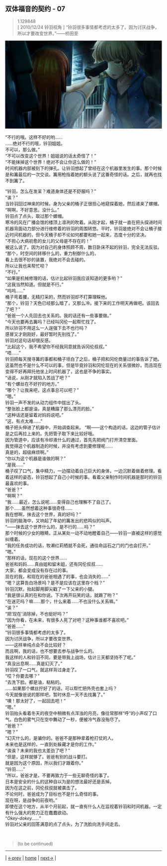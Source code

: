 ## 双体福音的契约 - 07
> 1.129848  
> [ 2010/12/24 铃羽视角 ] “铃羽很多事情都考虑的太多了。因为讨厌战争，所以才要改变世界。”——桥田至  

![](../img/0025-1.png)

“不行的哦。这样不好的哟……  
 ……绝对不行的哦，铃羽姐姐。  
 不可以，那么做。”  
“不可以改变这个世界！姐姐说的话太奇怪了！”  
“不能抹掉这个世界！绝对不会让你这么做的！”  
时间机器内部被刻下的弹孔。让铃羽想起了曾经在这个机器里发生的事。那个时候是和篝最后的一次交谈。篝用枪指着她的额头说了这番奇怪的话。之后，就再也找不到篝了。  

“铃羽，怎么在发呆？难道身体还是不舒服吗？”  
“诶？”  
当铃羽回过神来的时候，身为父亲的桶子正很担心地窥探着她，然后递来了螺帽。  
“啊啊，不好意思。没什么。”  
铃羽点了点头，取过那个螺帽。  
寒冷的风在广播会馆的楼顶上凛冽的吹着。从刚才起，桶子就一直在把头探进时间机器背面动力部分进行维修着的铃羽的周围转悠。平时，铃羽是绝对不会让桶子接近时间机器的，但今天桶子却不论如何都要和她一起来，态度十分的坚决。  
“不担心大病初愈的女儿的父母是不存在的！”  
被这么说了。因为对自己的身体照顾不周，数日卧床不起的铃羽，完全无法反驳。  
“那个，时空间的转移什么的，重力制御什么的，  
 看上去很不妙的装置，我绝对不会去碰的。  
 所以让我也来帮忙呗？  
“不行。”  
“如果是机械修理的话，估计比起铃羽我应该知道的更多哟？”  
“这我当然知道。但就是不行。”  
“呜呜……”  
桶子弯着腰，无精打采的，然而铃羽却不打算理睬他。  
“那个，铃羽？天色已经那么暗了，又那么冷，接下来的工作明天再做吧。该回去了吧？”  
“爸爸一个人先回去也关系的。我的话还有一些事要做。”  
“今天也要再去篝吗？已经叫冈伦一起帮忙找了。  
 所以铃羽不用这么一人逞强下去不也行吗？  
 感冒又才刚刚好，最好暂时先别找了。”  
铃羽对这句话却很反感。  
“比起这个，我不希望你不经我同意就告诉冈伦叔叔。”  
“唔……”  
铃羽把每天搜寻篝的事都和桶子坦白了之后，桶子把和冈伦商量过的事告诉了她。这虽然也不是什么不可以的事，但是毕竟铃羽和冈伦现在的关系很微妙。而且现在变得不好再拜托他坐上时间机器了，这也是不争的事实。  
“话说，从刚才就陷入苦战了吧？”  
“有个螺丝在不好拧的地方。”  
“哪个？让我来吧，这点事总可以吧？”  
“嗯。”  
铃羽一声不发的从动力组件中拔出了头。  
“整张脸上都是油，真是糟蹋了那么漂亮的脸。”  
“这种话还是留着对妈妈说吧。”  
“这，有点太难……”  
桶子把头伸进了机器中，开始调查起来。
“啊——这个构造的话，这边的管子估计是之后再拉上来的。先把管子取下来比较好哦。  
 因为管道中，应该有冷却液什么的通过，首先先把阀门打开清空里面。  
 我觉得这个机器制造的时候，并没有考虑到要修理呢……  
 真是的，超级麻烦啊。”  
“你以为这个机器是谁做的啊？”  
“是我……”  
桶子叹了口气，集中精力，一边摆动着自己巨大的身体，一边沉默着做着修理。看着这样的姿态，铃羽想起了自己小时候的事。看着父亲制作时间机器是那时的铃羽最喜欢的事。  
“爸爸？”  
“啊啊？”  
“我……最近，怎么说呢……变得自己也理解不了自己了。  
 那个……虽然想着这种事很奇怪……  
 我在想啊，抹去这个世界，真的好吗？”  
铃羽的脑海中，又响起了年幼的篝发出的悲鸣似的叫声。  
“——抹去这个世界什么的，是不行的……吗？”  
那个时候的少女的眼睛，正从某处一动不动地瞪着自己——铃羽一直被这样的感觉纠缠着。  
“我的任务成功的话，牧濑红莉栖就不会死，通往命运石之门的门也会打开。”  
“嗯。”  
“那样的话，现在的这个世界……  
 爸爸和妈妈……真由姐和留未姐，还有冈伦叔叔……  
 大家，都会变成没有存在过的事。  
 现在的我，和现在的爸爸相遇了的事，也会消失的……”  
“嗯？这算告白场景吗？是不是应该在这里存个档？”  
铃羽沉默，抬起脚用脚尖戳了一下父亲的小腿。  
“我是很认真的在和你说。下次再开玩笑的话，就踢了哟？”  
“在迷茫吗？嘛……那个，什么来着……不也没什么关系嘛。”  
“诶？”  
“把‘现在’消除掉，不也挺好吗？”  
“因为你看，在未来，有很多人死了对吧？这种事谁都不喜欢吧。”  
“爸爸……”  
“铃羽很多事情都考虑的太多了。  
 因为讨厌战争，所以才要改变世界。  
 ——这样单纯点会不会比较好？  
 而且啊，我的话，也不想要去参与战争什么的。  
 我这样的人和铃羽不同，要是带我上战场，估计三天都坚持不了呢。”  
“真没出息啊……真是幻灭了。”  
铃羽叹了一口气，就这样背过身走了。  
“哎？你要去哪？”  
“去洗下脸。都是油，粘粘的。  
……如果那个螺丝拧好了的话，可以帮忙把外壳也套上吗？  
今天就像爸说的那样吧，暂时休息一天不去找篝了。”  
“噢！那太好了，一起回去吧！”  
“嗯。”  
铃羽抬头看着冬天的夜空中稍微有点浑浊的月亮，像往常那样“呼”的小声叹了口气。白色的雾气只在空中舞动了一秒，便被冷气吞没殆尽了。  
“爸爸？”  
“嗯？”  
“幻灭什么的，是骗你的。爸爸不是那种拿着枪打仗的人。  
 未来也是这样的，一直到处躲藏才是你的工作。”  
“诶诶？未来的我也太差劲了吧？”  
“但是，这样就够了。爸爸有别的战斗要打。  
 就是因为这个原因，所以我们才跟着你。”  
“铃羽……”  
“所以，爸爸才是，不要再致力于一些无聊奇怪的事了。  
 日本是安全的什么的这种自以为是的想法最好还是丢掉。  
 因为在这之前，冈伦叔叔就被袭击了。  
 不论何时，爸爸成为了目标也不是什么奇怪的事。  
 现在呀，是战争的前夜哟。”  
即使在这个地方，从半个月前起，就一直有什么人在监视着铃羽和时间机器。一定有什么强大的势力正在蠢蠢欲动。  
“*Okey-dokey……*”  
铃羽对父亲的回答满意的点了点头，为了洗脸向洗手间走去。


<br/>

> (to be continued)
---

| [←prev](./0024) | [home](../../) | [next→](./0026) |
